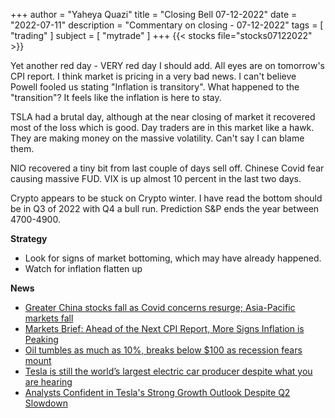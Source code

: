 +++
author = "Yaheya Quazi"
title = "Closing Bell 07-12-2022"
date = "2022-07-11"
description = "Commentary on closing - 07-12-2022"
tags = [
"trading"
]
subject = [
"mytrade"
]
+++
{{< stocks file="stocks07122022" >}}

Yet another red day - VERY red day I should add. All eyes are on tomorrow's CPI report. I think market is pricing in a very bad news. I can't believe Powell fooled us stating "Inflation is transitory". What happened to the "transition"? It feels like the inflation is here to stay. 

TSLA had a brutal day, although at the near closing of market it recovered most of the loss which is good. Day traders are in this market like a hawk. They are making money on the massive volatility. Can't say I can blame them. 

NIO recovered a tiny bit from last couple of days sell off. Chinese Covid fear causing massive FUD. VIX is up almost 10 percent in the last two days.

Crypto appears to be stuck on Crypto winter. I have read the bottom should be in Q3 of 2022 with Q4 a bull run. Prediction S&P ends the year between 4700-4900. 


**Strategy**

* Look for signs of market bottoming, which may have already happened.
* Watch for inflation flatten up

**News**

* [Greater China stocks fall as Covid concerns resurge; Asia-Pacific markets fall](https://www.cnbc.com/2022/07/06/asia-markets.html?&qsearchterm=china%20covid)
* [Markets Brief: Ahead of the Next CPI Report, More Signs Inflation is Peaking](https://www.morningstar.com/articles/1101564/markets-brief-ahead-of-the-next-cpi-report-more-signs-inflation-is-peaking)
* [Oil tumbles as much as 10%, breaks below $100 as recession fears mount](https://www.cnbc.com/2022/07/05/oil-tumbles-more-than-8percent-breaks-below-100-as-recession-fears-mount.html)
* [Tesla is still the world’s largest electric car producer despite what you are hearing](https://electrek.co/2022/07/06/tesla-worlds-largest-electric-car-producer/)
* [Analysts Confident in Tesla's Strong Growth Outlook Despite Q2 Slowdown](https://www.tesmanian.com/blogs/tesmanian-blog/analysts-confident-in-teslas-strong-growth-outlook-despite-q2-2022-slowdown)


